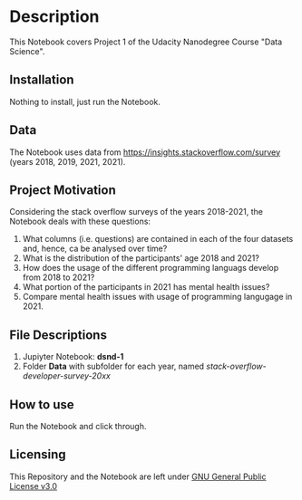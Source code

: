 # Description
This Notebook covers Project 1 of the Udacity Nanodegree Course "Data Science".

## Installation
Nothing to install, just run the Notebook.

## Data
The Notebook uses data from https://insights.stackoverflow.com/survey (years 2018, 2019, 2021, 2021).

## Project Motivation
Considering the stack overflow surveys of the years 2018-2021, the Notebook deals with these questions:
1. What columns (i.e. questions) are contained in each of the four datasets and, hence, ca be analysed over time?
2. What is the distribution of the participants' age 2018 and 2021?
3. How does the usage of the different programming languags develop from 2018 to 2021?
4. What portion of the participants in 2021 has mental health issues?
5. Compare mental health issues with usage of programming langugage in 2021.

## File Descriptions
1. Jupiyter Notebook: **dsnd-1**
2. Folder **Data** with subfolder for each year, named _stack-overflow-developer-survey-20xx_

## How to use
Run the Notebook and click through.

## Licensing
This Repository and the Notebook are left under [GNU General Public License v3.0](https://github.com/lugalbandaw/dsnd-1/blob/54409bbb662b73e5a9a0ebab4f23b6a3f52e9b78/LICENSE)
